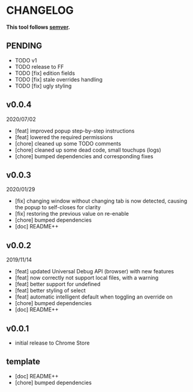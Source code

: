 # CHANGELOG
**This tool follows [semver](https://semver.org/).**

## PENDING
* TODO v1
* TODO release to FF
* TODO [fix] edition fields
* TODO [fix] stale overrides handling
* TODO [fix] ugly styling

## v0.0.4
2020/07/02
* [feat] improved popup step-by-step instructions
* [feat] lowered the required permissions
* [chore] cleaned up some TODO comments
* [chore] cleaned up some dead code, small touchups (logs)
* [chore] bumped dependencies and corresponding fixes

## v0.0.3
2020/01/29
* [fix] changing window without changing tab is now detected, causing the popup to self-closes for clarity
* [fix] restoring the previous value on re-enable
* [chore] bumped dependencies
* [doc] README++

## v0.0.2
2019/11/14
* [feat] updated Universal Debug API (browser) with new features
* [feat] now correctly not support local files, with a warning
* [feat] better support for undefined
* [feat] better styling of select
* [feat] automatic intelligent default when toggling an override on
* [chore] bumped dependencies
* [doc] README++

## v0.0.1
* initial release to Chrome Store

## template
* [doc] README++
* [chore] bumped dependencies
